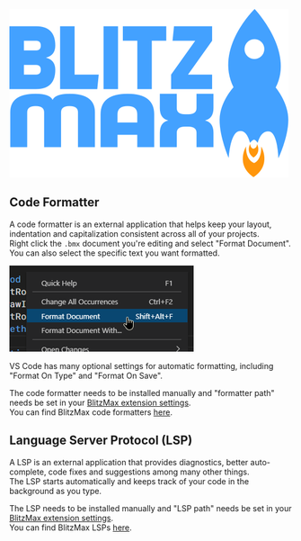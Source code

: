 ![BlitzMax Logo](../media/blitzmax_title.svg)

## Code Formatter

A code formatter is an external application that helps keep your layout, indentation and capitalization consistent across all of your projects.\
Right click the `.bmx` document you're editing and select "Format Document".\
You can also select the specific text you want formatted.

![Format Document](../media/format.png)

VS Code has many optional settings for automatic formatting, including "Format On Type" and "Format On Save".

The code formatter needs to be installed manually and "formatter path" needs be set in your [BlitzMax extension settings](command:blitzmax.settings).\
You can find BlitzMax code formatters [here](https://github.com/search?q=topic%3ABlitzMax+topic%3Aformatter).

## Language Server Protocol (LSP)

A LSP is an external application that provides diagnostics, better auto-complete, code fixes and suggestions among many other things.\
The LSP starts automatically and keeps track of your code in the background as you type.

The LSP needs to be installed manually and "LSP path" needs be set in your [BlitzMax extension settings](command:blitzmax.settings).\
You can find BlitzMax LSPs [here](https://github.com/search?q=topic%3ABlitzMax+topic%3Alsp).